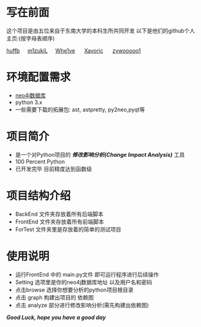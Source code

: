 # 写在前面
这个项目是由五位来自于东南大学的本科生所共同开发
以下是他们的github个人主页:(按字母表顺序)

  [huffb](https://github.com/huffb)$\quad$ [m1zukiL](https://github.com/m1zukiL)$\quad$ [Whe1ve](https://github.com/Whe1veWUPK) $\quad$ [Xavoric](https://github.com/Xavoric) $\quad$ [zywooooo1](https://github.com/zywooooo1)
# 环境配置需求
* [neo4j数据库](https://neo4j.com/)
* python 3.x 
* 一些需要下载的拓展包: ast, astpretty, py2neo,pyqt等
# 项目简介
* 是一个对Python项目的 ***修改影响分析(Change Impact Analysis)*** 工具
* 100 Percent Python
* 已开发完毕 目前精度达到函数级
# 项目结构介绍
* BackEnd 文件夹存放着所有后端脚本
* FrontEnd 文件夹存放着所有前端脚本
* ForTest 文件夹里是存放着的简单的测试项目
# 使用说明
* 运行FrontEnd 中的 main.py文件 即可运行程序进行后续操作 
* Setting 选项里是你的neo4j数据库地址 以及用户名和密码
* 点击browse 选择你想要分析的python项目根目录
* 点击 graph 构建出项目的 依赖图
* 点击 analyze 部分进行修改影响分析(需先构建出依赖图)


***Good Luck, hope you have a good day***
